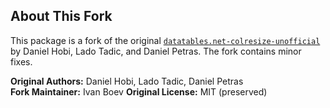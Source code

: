 ## About This Fork

This package is a fork of the original [`datatables.net-colresize-unofficial`](https://github.com/dhobi/datatables.colResize) by Daniel Hobi, Lado Tadic, and Daniel Petras.
The fork contains minor fixes.

**Original Authors:** Daniel Hobi, Lado Tadic, Daniel Petras  
**Fork Maintainer:** Ivan Boev
**Original License:** MIT (preserved)